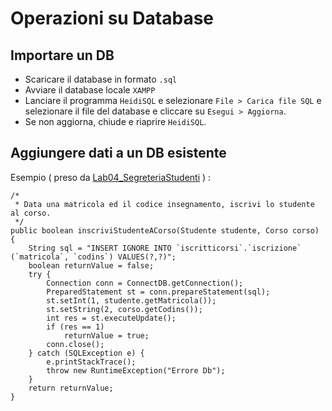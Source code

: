 # Operazioni su Database
## Importare un DB
* Scaricare il database in formato `.sql`
* Avviare il database locale `XAMPP`
* Lanciare il programma `HeidiSQL` e selezionare `File > Carica file SQL` e selezionare il file del database e cliccare su `Esegui > Aggiorna`.
* Se non aggiorna, chiude e riaprire `HeidiSQL`.

## Aggiungere dati a un DB esistente

Esempio ( preso da [Lab04_SegreteriaStudenti](https://github.com/SerenaCortese/Lab04) ) :

	/*
	 * Data una matricola ed il codice insegnamento, iscrivi lo studente al corso.
	 */
	public boolean inscriviStudenteACorso(Studente studente, Corso corso) {
		String sql = "INSERT IGNORE INTO `iscritticorsi`.`iscrizione` (`matricola`, `codins`) VALUES(?,?)";
		boolean returnValue = false;
		try {
			Connection conn = ConnectDB.getConnection();
			PreparedStatement st = conn.prepareStatement(sql);
			st.setInt(1, studente.getMatricola());
			st.setString(2, corso.getCodins());
			int res = st.executeUpdate();	
			if (res == 1)
				returnValue = true;
			conn.close();
		} catch (SQLException e) {
			e.printStackTrace();
			throw new RuntimeException("Errore Db");
		}
		return returnValue;
	}
